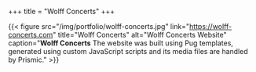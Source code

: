 +++
title = "Wolff Concerts"
+++

{{< figure src="/img/portfolio/wolff-concerts.jpg" link="https://wolff-concerts.com" title="Wolff Concerts" alt="Wolff Concerts Website" caption="**Wolff Concerts** The website was built using Pug templates, generated using custom JavaScript scripts and its media files are handled by Prismic." >}}
